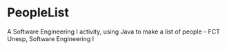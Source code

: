 # PeopleList
A Software Engineering I activity, using Java to make a list of people - FCT Unesp, Software Engineering I

